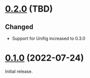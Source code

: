 # [0.2.0][] (TBD)

## Changed

- Support for Unifig increased to 0.3.0

# [0.1.0][] (2022-07-24)

Initial release.

[0.2.0]: https://github.com/AaronLasseigne/unifig-rails/compare/v0.1.0...v0.2.0
[0.1.0]: https://github.com/AaronLasseigne/unifig-rails/compare/v0.0.0...v0.1.0
